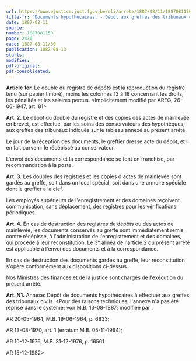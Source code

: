 ```yaml
---
url: https://www.ejustice.just.fgov.be/eli/arrete/1887/08/11/1887081150/justel
title-fr: "Documents hypothécaires. - Dépôt aux greffes des tribunaux civils."
date: 1887-08-11
source:
number: 1887081150
page: 2430
case: 1887-08-11/30
publication: 1887-08-13
starts:
modifies:
pdf-original:
pdf-consolidated:
---
```


**Article 1er.** Le double du registre de dépôts est la reproduction du registre tenu (sur papier timbré), moins les colonnes 13 à 18 concernant les droits, les pénalités et les salaires percus. <Implicitement modifié par AREG, 26-06-1947, art. 81>

**Art. 2.** Le dépôt du double du registre et des copies des actes de mainlevée en brevet, est effectué, par les soins des conservateurs des hypothèques, aux greffes des tribunaux indiqués sur le tableau annexé au présent arrêté.

Le jour de la réception des documents, le greffier dresse acte du dépôt, et il en fait parvenir le récépissé au conservateur.

L'envoi des documents et la correspondance se font en franchise, par recommandation à la poste.

**Art. 3.** Les doubles des registres et les copies d'actes de mainlevée sont gardés au greffe, soit dans un local spécial, soit dans une armoire spéciale dont le greffier a la clef.

Les employés supérieurs de l'enregistrement et des domaines reçoivent communication, sans déplacement, des registres pour les vérifications périodiques.

**Art. 4.** En cas de destruction des registres de dépôts ou des actes de mainlevée, les documents conservés au greffe sont immédiatement remis, contre récépissé, à l'administration de l'enregistrement et des domaines, qui procède à leur reconstitution. Le 3° alinéa de l'article 2 du présent arrêté est applicable à l'envoi des documents et à la correspondance.

En cas de destruction des documents gardés au greffe, leur reconstitution s'opère conformément aux dispositions ci-dessus.

Nos Ministres des finances et de la justice sont chargés de l'exécution du présent arrêté.

**Art. N1.** Annexe: Dépôt de documents hypothécaires à effectuer aux greffes des tribunaux civils. <Pour des raisons techniques, l'annexe n'a pas été reprise dans le système; voir M.B. 13-08-1887; modifiée par :

AR 20-05-1964, M.B. 19-06-1964, p. 6833;

AR 13-08-1970, art. 1 (erratum M.B. 05-11-1964);

AR 10-12-1976, M.B. 31-12-1976, p. 16561

AR 15-12-1982>
